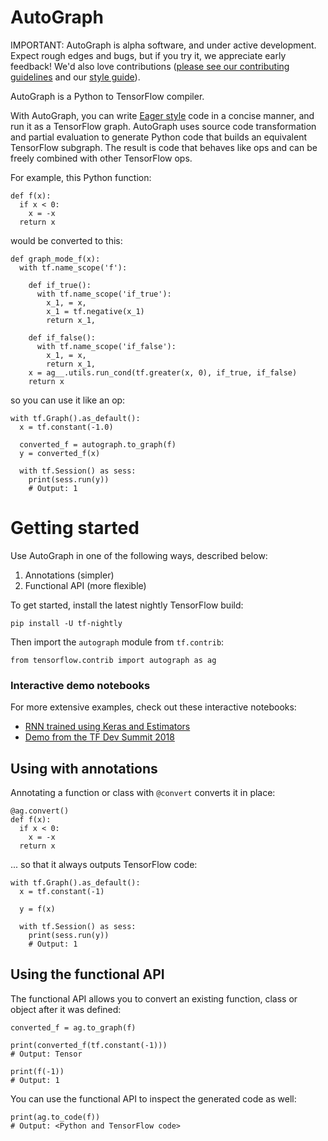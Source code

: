 # AutoGraph

IMPORTANT: AutoGraph is alpha software, and under active development. Expect rough edges and bugs, but if you try it, we appreciate early feedback! We'd also love contributions ([please see our contributing guidelines](CONTRIBUTING.md) and our [style guide](STYLE_GUIDE.md)).

AutoGraph is a Python to TensorFlow compiler.

With AutoGraph, you can write [Eager style](https://www.tensorflow.org/programmers_guide/eager) code in a concise manner, and run it as a TensorFlow graph. AutoGraph uses source code transformation and partial evaluation to generate Python code that builds an equivalent TensorFlow subgraph. The result is code that behaves like ops and can be freely combined with other TensorFlow ops.

For example, this Python function:

```
def f(x):
  if x < 0:
    x = -x
  return x
```

would be converted to this:

```
def graph_mode_f(x):
  with tf.name_scope('f'):

    def if_true():
      with tf.name_scope('if_true'):
        x_1, = x,
        x_1 = tf.negative(x_1)
        return x_1,

    def if_false():
      with tf.name_scope('if_false'):
        x_1, = x,
        return x_1,
    x = ag__.utils.run_cond(tf.greater(x, 0), if_true, if_false)
    return x
```

so you can use it like an op:

```
with tf.Graph().as_default():
  x = tf.constant(-1.0)

  converted_f = autograph.to_graph(f)
  y = converted_f(x)

  with tf.Session() as sess:
    print(sess.run(y))
    # Output: 1
```

# Getting started

Use AutoGraph in one of the following ways, described below:

 1. Annotations (simpler)
 2. Functional API (more flexible)

To get started, install the latest nightly TensorFlow build:

```shell
pip install -U tf-nightly
```

Then import the `autograph` module from `tf.contrib`:

```
from tensorflow.contrib import autograph as ag
```

### Interactive demo notebooks

For more extensive examples, check out these interactive notebooks:

 * [RNN trained using Keras and Estimators](https://colab.sandbox.google.com/github/tensorflow/tensorflow/blob/master/tensorflow/contrib/autograph/examples/notebooks/rnn_keras_estimator.ipynb)
 * [Demo from the TF Dev Summit 2018](https://colab.research.google.com/github/tensorflow/tensorflow/blob/master/tensorflow/contrib/autograph/examples/notebooks/dev_summit_2018_demo.ipynb)

## Using with annotations

Annotating a function or class with `@convert` converts it in place:

```
@ag.convert()
def f(x):
  if x < 0:
    x = -x
  return x
```

... so that it always outputs TensorFlow code:

```
with tf.Graph().as_default():
  x = tf.constant(-1)

  y = f(x)

  with tf.Session() as sess:
    print(sess.run(y))
    # Output: 1
```

## Using the functional API

The functional API allows you to convert an existing function, class or object after it was defined:

```
converted_f = ag.to_graph(f)

print(converted_f(tf.constant(-1)))
# Output: Tensor

print(f(-1))
# Output: 1
```

You can use the functional API to inspect the generated code as well:

```
print(ag.to_code(f))
# Output: <Python and TensorFlow code>
```
